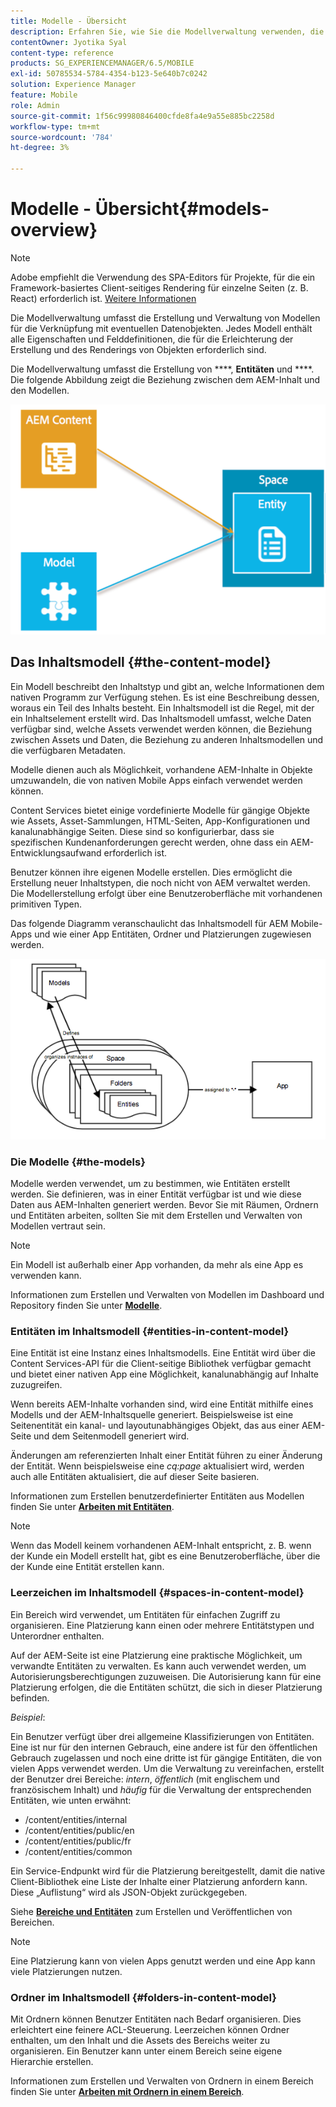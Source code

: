 ```yaml
---
title: Modelle - Übersicht
description: Erfahren Sie, wie Sie die Modellverwaltung verwenden, die die Erstellung und Verwaltung von Modellen für die Verknüpfung mit möglichen Datenobjekten umfasst.
contentOwner: Jyotika Syal
content-type: reference
products: SG_EXPERIENCEMANAGER/6.5/MOBILE
exl-id: 50785534-5784-4354-b123-5e640b7c0242
solution: Experience Manager
feature: Mobile
role: Admin
source-git-commit: 1f56c99980846400cfde8fa4e9a55e885bc2258d
workflow-type: tm+mt
source-wordcount: '784'
ht-degree: 3%

---
```


# Modelle - Übersicht{#models-overview}

>[!NOTE]
>
>Adobe empfiehlt die Verwendung des SPA-Editors für Projekte, für die ein Framework-basiertes Client-seitiges Rendering für einzelne Seiten (z. B. React) erforderlich ist. [Weitere Informationen](/help/sites-developing/spa-overview.md)

Die Modellverwaltung umfasst die Erstellung und Verwaltung von Modellen für die Verknüpfung mit eventuellen Datenobjekten. Jedes Modell enthält alle Eigenschaften und Felddefinitionen, die für die Erleichterung der Erstellung und des Renderings von Objekten erforderlich sind.

Die Modellverwaltung umfasst die Erstellung von ****, **Entitäten** und ****. Die folgende Abbildung zeigt die Beziehung zwischen dem AEM-Inhalt und den Modellen.

![chlimage_1-81](assets/chlimage_1-81.png)

## Das Inhaltsmodell {#the-content-model}

Ein Modell beschreibt den Inhaltstyp und gibt an, welche Informationen dem nativen Programm zur Verfügung stehen. Es ist eine Beschreibung dessen, woraus ein Teil des Inhalts besteht. Ein Inhaltsmodell ist die Regel, mit der ein Inhaltselement erstellt wird. Das Inhaltsmodell umfasst, welche Daten verfügbar sind, welche Assets verwendet werden können, die Beziehung zwischen Assets und Daten, die Beziehung zu anderen Inhaltsmodellen und die verfügbaren Metadaten.

Modelle dienen auch als Möglichkeit, vorhandene AEM-Inhalte in Objekte umzuwandeln, die von nativen Mobile Apps einfach verwendet werden können.

Content Services bietet einige vordefinierte Modelle für gängige Objekte wie Assets, Asset-Sammlungen, HTML-Seiten, App-Konfigurationen und kanalunabhängige Seiten. Diese sind so konfigurierbar, dass sie spezifischen Kundenanforderungen gerecht werden, ohne dass ein AEM-Entwicklungsaufwand erforderlich ist.

Benutzer können ihre eigenen Modelle erstellen. Dies ermöglicht die Erstellung neuer Inhaltstypen, die noch nicht von AEM verwaltet werden. Die Modellerstellung erfolgt über eine Benutzeroberfläche mit vorhandenen primitiven Typen.

Das folgende Diagramm veranschaulicht das Inhaltsmodell für AEM Mobile-Apps und wie einer App Entitäten, Ordner und Platzierungen zugewiesen werden.

![chlimage_1-82](assets/chlimage_1-82.png)

### Die Modelle {#the-models}

Modelle werden verwendet, um zu bestimmen, wie Entitäten erstellt werden. Sie definieren, was in einer Entität verfügbar ist und wie diese Daten aus AEM-Inhalten generiert werden. Bevor Sie mit Räumen, Ordnern und Entitäten arbeiten, sollten Sie mit dem Erstellen und Verwalten von Modellen vertraut sein.

>[!NOTE]
>
>Ein Modell ist außerhalb einer App vorhanden, da mehr als eine App es verwenden kann.
>

Informationen zum Erstellen und Verwalten von Modellen im Dashboard und Repository finden Sie unter **[Modelle](/help/mobile/administer-mobile-apps.md)**.

### Entitäten im Inhaltsmodell {#entities-in-content-model}

Eine Entität ist eine Instanz eines Inhaltsmodells. Eine Entität wird über die Content Services-API für die Client-seitige Bibliothek verfügbar gemacht und bietet einer nativen App eine Möglichkeit, kanalunabhängig auf Inhalte zuzugreifen.

Wenn bereits AEM-Inhalte vorhanden sind, wird eine Entität mithilfe eines Modells und der AEM-Inhaltsquelle generiert. Beispielsweise ist eine Seitenentität ein kanal- und layoutunabhängiges Objekt, das aus einer AEM-Seite und dem Seitenmodell generiert wird.

Änderungen am referenzierten Inhalt einer Entität führen zu einer Änderung der Entität. Wenn beispielsweise eine *cq:page* aktualisiert wird, werden auch alle Entitäten aktualisiert, die auf dieser Seite basieren.

Informationen zum Erstellen benutzerdefinierter Entitäten aus Modellen finden Sie unter **[Arbeiten mit Entitäten](/help/mobile/spaces-and-entities.md)**.

>[!NOTE]
>
>Wenn das Modell keinem vorhandenen AEM-Inhalt entspricht, z. B. wenn der Kunde ein Modell erstellt hat, gibt es eine Benutzeroberfläche, über die der Kunde eine Entität erstellen kann.
>

### Leerzeichen im Inhaltsmodell {#spaces-in-content-model}

Ein Bereich wird verwendet, um Entitäten für einfachen Zugriff zu organisieren. Eine Platzierung kann einen oder mehrere Entitätstypen und Unterordner enthalten.

Auf der AEM-Seite ist eine Platzierung eine praktische Möglichkeit, um verwandte Entitäten zu verwalten. Es kann auch verwendet werden, um Autorisierungsberechtigungen zuzuweisen. Die Autorisierung kann für eine Platzierung erfolgen, die die Entitäten schützt, die sich in dieser Platzierung befinden.

*Beispiel*:

Ein Benutzer verfügt über drei allgemeine Klassifizierungen von Entitäten. Eine ist nur für den internen Gebrauch, eine andere ist für den öffentlichen Gebrauch zugelassen und noch eine dritte ist für gängige Entitäten, die von vielen Apps verwendet werden. Um die Verwaltung zu vereinfachen, erstellt der Benutzer drei Bereiche: *intern*, *öffentlich* (mit englischem und französischem Inhalt) und *häufig* für die Verwaltung der entsprechenden Entitäten, wie unten erwähnt:

* /content/entities/internal
* /content/entities/public/en
* /content/entities/public/fr
* /content/entities/common

Ein Service-Endpunkt wird für die Platzierung bereitgestellt, damit die native Client-Bibliothek eine Liste der Inhalte einer Platzierung anfordern kann. Diese „Auflistung“ wird als JSON-Objekt zurückgegeben.

Siehe **[Bereiche und Entitäten](/help/mobile/spaces-and-entities.md)** zum Erstellen und Veröffentlichen von Bereichen.

>[!NOTE]
>
>Eine Platzierung kann von vielen Apps genutzt werden und eine App kann viele Platzierungen nutzen.

### Ordner im Inhaltsmodell {#folders-in-content-model}

Mit Ordnern können Benutzer Entitäten nach Bedarf organisieren. Dies erleichtert eine feinere ACL-Steuerung. Leerzeichen können Ordner enthalten, um den Inhalt und die Assets des Bereichs weiter zu organisieren. Ein Benutzer kann unter einem Bereich seine eigene Hierarchie erstellen.

Informationen zum Erstellen und Verwalten von Ordnern in einem Bereich finden Sie unter **[Arbeiten mit Ordnern in einem Bereich](/help/mobile/spaces-and-entities.md)**.
